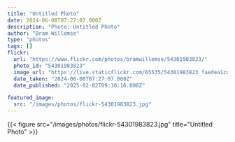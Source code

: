 ```yaml
---
title: "Untitled Photo"
date: 2024-06-08T07:27:07.000Z
description: "Photo: Untitled Photo"
author: "Bram Willemse"
type: "photos"
tags: []
flickr:
  url: "https://www.flickr.com/photos/bramwillemse/54301983823/"
  photo_id: "54301983823"
  image_url: "https://live.staticflickr.com/65535/54301983823_faedea1cd3_h.jpg"
  date_taken: "2024-06-08T07:27:07.000Z"
  date_published: "2025-02-02T09:10:16.000Z"

featured_image:
  src: "/images/photos/flickr-54301983823.jpg"
---
```


{{< figure src="/images/photos/flickr-54301983823.jpg" title="Untitled Photo" >}}
